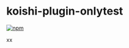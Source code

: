 # koishi-plugin-onlytest

[![npm](https://img.shields.io/npm/v/koishi-plugin-onlytest?style=flat-square)](https://www.npmjs.com/package/koishi-plugin-onlytest)

xx
